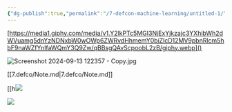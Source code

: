 ```yaml
---
{"dg-publish":true,"permalink":"/7-defcon-machine-learning/untitled-1/","noteIcon":"2"}
---
```


[https://media1.giphy.com/media/v1.Y2lkPTc5MGI3NjExYjkzajc3YXhibWh2dWVuamg5dnYzNDNxbW0wOWp6ZWRvdHhmemY0biZlcD12MV9pbnRlcm5hbF9naWZfYnlfaWQmY3Q9Zw/qBBsgQAvScpoobL2zB/giphy.webp]()

![Screenshot 2024-09-13 122357 - Copy.jpg](/img/user/Screenshot%202024-09-13%20122357%20-%20Copy.jpg)

[[7.defco/Note.md\|7.defco/Note.md]]

[[h![](https://media1.giphy.com/media/v1.Y2lkPTc5MGI3NjExYjkzajc3YXhibWh2dWVuamg5dnYzNDNxbW0wOWp6ZWRvdHhmemY0biZlcD12MV9pbnRlcm5hbF9naWZfYnlfaWQmY3Q9Zw/qBBsgQAvScpoobL2zB/giphy.webp)



![](https://media1.giphy.com/media/v1.Y2lkPTc5MGI3NjExYjkzajc3YXhibWh2dWVuamg5dnYzNDNxbW0wOWp6ZWRvdHhmemY0biZlcD12MV9pbnRlcm5hbF9naWZfYnlfaWQmY3Q9Zw/qBBsgQAvScpoobL2zB/giphy.webp)















